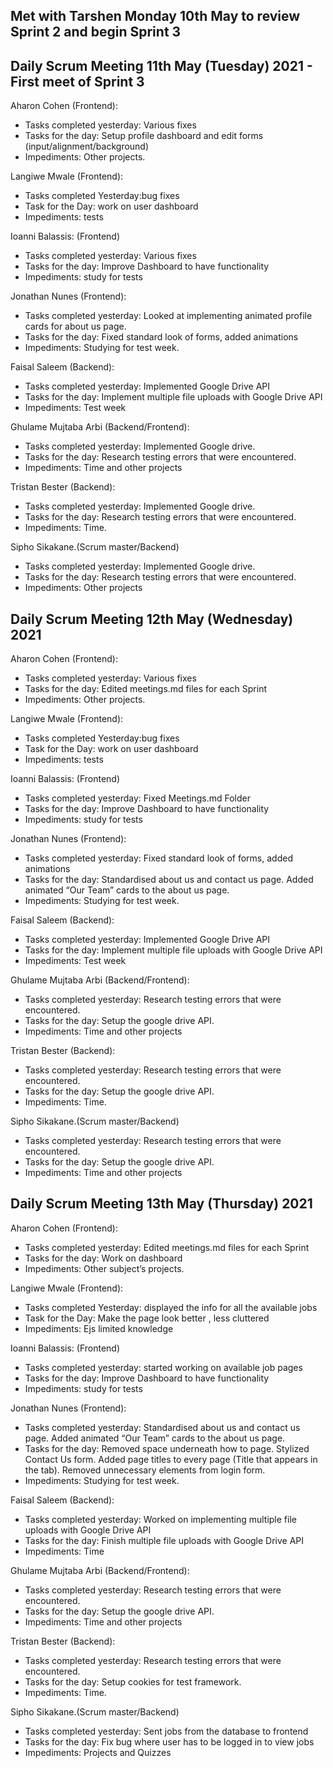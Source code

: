 ## Met with Tarshen Monday 10th May to review Sprint 2 and begin Sprint 3
## Daily Scrum Meeting 11th May (Tuesday) 2021 - First meet of Sprint 3

Aharon Cohen (Frontend):
- Tasks completed yesterday: Various fixes 
- Tasks for the day: Setup profile dashboard and edit forms (input/alignment/background)
- Impediments: Other projects.  

Langiwe Mwale (Frontend):
- Tasks completed Yesterday:bug fixes
- Task for the Day: work on user dashboard
- Impediments: tests

Ioanni Balassis: (Frontend)
- Tasks completed yesterday: Various fixes 
- Tasks for the day: Improve Dashboard to have functionality 
- Impediments: study for tests

Jonathan Nunes (Frontend):
- Tasks completed yesterday: Looked at implementing animated profile cards for about us page.
- Tasks for the day: Fixed standard look of forms, added animations
- Impediments: Studying for test week.

Faisal Saleem (Backend):
- Tasks completed yesterday: Implemented Google Drive API
- Tasks for the day: Implement multiple file uploads with Google Drive API
- Impediments: Test week 

Ghulame Mujtaba Arbi (Backend/Frontend):
- Tasks completed yesterday:  Implemented Google drive.
- Tasks for the day: Research testing errors that were encountered.
- Impediments: Time and other projects

Tristan Bester (Backend):
- Tasks completed yesterday: Implemented Google drive.
- Tasks for the day: Research testing errors that were encountered.
- Impediments: Time.

Sipho Sikakane.(Scrum master/Backend)
- Tasks completed yesterday:  Implemented Google drive.
- Tasks for the day: Research testing errors that were encountered.
- Impediments: Other projects

## Daily Scrum Meeting 12th May (Wednesday) 2021

Aharon Cohen (Frontend):
- Tasks completed yesterday: Various fixes 
- Tasks for the day: Edited meetings.md files for each Sprint
- Impediments: Other projects.  

Langiwe Mwale (Frontend):
- Tasks completed Yesterday:bug fixes
- Task for the Day: work on user dashboard
- Impediments: tests

Ioanni Balassis: (Frontend)
- Tasks completed yesterday: Fixed Meetings.md Folder
- Tasks for the day: Improve Dashboard to have functionality 
- Impediments: study for tests

Jonathan Nunes (Frontend):
- Tasks completed yesterday: Fixed standard look of forms, added animations
- Tasks for the day: Standardised about us and contact us page. Added animated “Our Team” cards to the about us page.
- Impediments: Studying for test week.

Faisal Saleem (Backend):
- Tasks completed yesterday: Implemented Google Drive API
- Tasks for the day: Implement multiple file uploads with Google Drive API
- Impediments: Test week 

Ghulame Mujtaba Arbi (Backend/Frontend):
- Tasks completed yesterday:  Research testing errors that were encountered.
- Tasks for the day: Setup the google drive API.
- Impediments: Time and other projects

Tristan Bester (Backend):
- Tasks completed yesterday: Research testing errors that were encountered.
- Tasks for the day: Setup the google drive API.
- Impediments: Time.

Sipho Sikakane.(Scrum master/Backend)
- Tasks completed yesterday:  Research testing errors that were encountered.
- Tasks for the day: Setup the google drive API.
- Impediments: Time and other projects

## Daily Scrum Meeting 13th May (Thursday) 2021

Aharon Cohen (Frontend):
- Tasks completed yesterday: Edited meetings.md files for each Sprint 
- Tasks for the day: Work on dashboard
- Impediments: Other subject’s projects.  

Langiwe Mwale (Frontend):
- Tasks completed Yesterday: displayed the info for all the available jobs
- Task for the Day: Make the page look better , less cluttered
- Impediments: Ejs limited knowledge

Ioanni Balassis: (Frontend)
- Tasks completed yesterday: started working on available job pages
- Tasks for the day: Improve Dashboard to have functionality 
- Impediments: study for tests

Jonathan Nunes (Frontend):
- Tasks completed yesterday: Standardised about us and contact us page. Added animated “Our Team” cards to the about us page.
- Tasks for the day: Removed space underneath how to page. Stylized Contact Us form. Added page titles to every page (Title that appears in the tab). Removed unnecessary elements from login form.
- Impediments: Studying for test week.

Faisal Saleem (Backend):
- Tasks completed yesterday: Worked on implementing multiple file uploads with Google Drive API
- Tasks for the day: Finish multiple file uploads with Google Drive API
- Impediments: Time

Ghulame Mujtaba Arbi (Backend/Frontend):
- Tasks completed yesterday:  Research testing errors that were encountered.
- Tasks for the day: Setup the google drive API.
- Impediments: Time and other projects

Tristan Bester (Backend):
- Tasks completed yesterday: Research testing errors that were encountered.
- Tasks for the day: Setup cookies for test framework.
- Impediments: Time.

Sipho Sikakane.(Scrum master/Backend)
- Tasks completed yesterday: Sent jobs from the database to frontend
- Tasks for the day: Fix bug where user has to be logged in to view jobs
- Impediments: Projects and Quizzes

